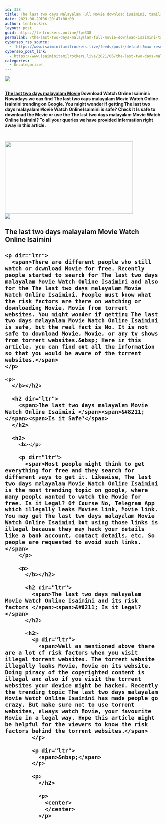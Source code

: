 ```yaml
---
id: 338
title: The last two days Malayalam Full Movie download isaimini, tamilrockers
date: 2021-08-29T06:20:47+00:00
author: tentrockers
layout: post
guid: https://tentrockers.online/?p=338
permalink: /the-last-two-days-malayalam-full-movie-download-isaimini-tamilrockers/
cyberseo_rss_source:
  - 'https://www.isaiminitamilrockers.live/feeds/posts/default?max-results=150&start-index=1'
cyberseo_post_link:
  - https://www.isaiminitamilrockers.live/2021/06/the-last-two-days-malayalam-full-movie.html
categories:
  - Uncategorized
---
```

<div class="media_block">
  <img src="https://1.bp.blogspot.com/-XMzgJj1fPgs/YNdPPkbLMTI/AAAAAAAAA9c/Igo0mYbwXGsJmwItUBCsArlVXqMCah9rQCLcBGAsYHQ/s72-w414-h233-c/the-last-two-days-malayalam-movie-download-tamilrockers-isaimin-tamilyogi-movierulz-60b1b6cac2d97-1622259402.jpg" class="media_thumbnail" />
</div>

<meta content="The last two days malayalam Movie Download Watch Online Isaimini: Nowadays we can find The last two days malayalam Movie Watch Online Isaim..." name="twitter:description" />

  


<center>
</center>

## <b id="docs-internal-guid-5923d8cf-7fff-b852-9fd8-6ff477f3999c"></p> 

<p dir="ltr">
  <span><a href="https://www.tamilrockers.co.nz/the-last-two-days-malayalam-movie-download/">The last two days malayalam Movie</a></span><span> Download Watch Online Isaimini: Nowadays we can find The last two days malayalam Movie Watch Online Isaimini trending on Google. You might wonder if getting The last two days malayalam Movie Watch Online Isaimini is safe? Check it Is safe to download the Movie or use the The last two days malayalam Movie Watch Online Isaimini? To all your queries we have provided information right away in this article.</span>
</p>

<p dir="ltr">
  <span>&nbsp;</span>
</p>

<div class="separator">
  <a href="https://1.bp.blogspot.com/-XMzgJj1fPgs/YNdPPkbLMTI/AAAAAAAAA9c/Igo0mYbwXGsJmwItUBCsArlVXqMCah9rQCLcBGAsYHQ/s1200/the-last-two-days-malayalam-movie-download-tamilrockers-isaimin-tamilyogi-movierulz-60b1b6cac2d97-1622259402.jpg"><img loading="lazy" border="0" data-original-height="675" data-original-width="1200" height="233" src="https://1.bp.blogspot.com/-XMzgJj1fPgs/YNdPPkbLMTI/AAAAAAAAA9c/Igo0mYbwXGsJmwItUBCsArlVXqMCah9rQCLcBGAsYHQ/w414-h233/the-last-two-days-malayalam-movie-download-tamilrockers-isaimin-tamilyogi-movierulz-60b1b6cac2d97-1622259402.jpg" width="414" /></a>
</div>

<div class="separator">
  <a href="https://bonepa.com/1d8ec7348b/2b6fd1dd06/?placementName=default"><img border="0" data-original-height="250" data-original-width="300" src="https://1.bp.blogspot.com/-nfbzYVobUik/YMlpOerzdgI/AAAAAAAAA3Y/aAupsOUs_WMY6Lv7R1OtZhI6OqaRh-YAwCPcBGAYYCw/s0/e854879156f0849f3d27a89db88ed039.png" /></a>
</div>

<p>
  </b></h2> 
  
  <h2 dir="ltr">
    <span>The last two days malayalam Movie Watch Online Isaimini</span>
  </h2>
  
  <h2>
    <b></p> 
    
    <p dir="ltr">
      <span>There are different people who still watch or download Movie for free. Recently people started to search for The last two days malayalam Movie Watch Online Isaimini and also for the The last two days malayalam Movie Watch Online Isaimini. People must know what the risk factors are there on watching or downloading Movie, Movie from torrent websites. You might wonder if getting The last two days malayalam Movie Watch Online Isaimini is safe, but the real fact is No. It is not safe to download Movie, Movie, or any tv shows from torrent websites.&nbsp; Here in this article, you can find out all the information so that you would be aware of the torrent websites.</span>
    </p>
    
    <p>
      </b></h2> 
      
      <h2 dir="ltr">
        <span>The last two days malayalam Movie Watch Online Isaimini </span><span>&#8211; </span><span>Is it Safe?</span>
      </h2>
      
      <h2>
        <b></p> 
        
        <p dir="ltr">
          <span>Most people might think to get everything for free and they search for different ways to get it. Likewise, The last two days malayalam Movie Watch Online Isaimini is the most trending topic on google, where many people wanted to watch the Movie for free. Is it Legal? Of Course No, Telegram App which illegally leaks Movies link, Movie link. You may get The last two days malayalam Movie Watch Online Isaimini but using those links is illegal because they may hack your details like a bank account, contact details, etc. So people are requested to avoid such links.</span>
        </p>
        
        <p>
          </b></h2> 
          
          <h2 dir="ltr">
            <span>The last two days malayalam Movie Watch Online Isaimini and its risk factors </span><span>&#8211; Is it Legal?</span>
          </h2>
          
          <h2>
            <p dir="ltr">
              <span>Well as mentioned above there are a lot of risk factors when you visit illegal torrent websites. The torrent website illegally leaks Movie, Movie on its website. Doing piracy of the copyrighted content is illegal and also if you visit the torrent websites your device might be hacked. Recently the trending topic The last two days malayalam Movie Watch Online Isaimini has made people go crazy. But make sure not to use torrent websites, always watch Movie, your favourite Movie in a legal way. Hope this article might be helpful for the viewers to know the risk factors behind the torrent websites.</span>
            </p>
            
            <p dir="ltr">
              <span>&nbsp;</span>
            </p>
            
            <p>
              </h2> 
              
              <p>
                <center>
                </center>
              </p>